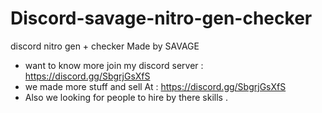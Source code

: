 # Discord-savage-nitro-gen-checker
discord nitro gen + checker Made by SAVAGE

* want to know more join my discord server : https://discord.gg/SbgrjGsXfS
* we made more stuff and sell At : https://discord.gg/SbgrjGsXfS
* Also we looking for people to hire by there skills .
